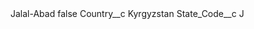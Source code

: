 <?xml version="1.0" encoding="UTF-8"?>
<CustomMetadata xmlns="http://soap.sforce.com/2006/04/metadata" xmlns:xsi="http://www.w3.org/2001/XMLSchema-instance" xmlns:xsd="http://www.w3.org/2001/XMLSchema">
    <label>Jalal-Abad</label>
    <protected>false</protected>
    <values>
        <field>Country__c</field>
        <value xsi:type="xsd:string">Kyrgyzstan</value>
    </values>
    <values>
        <field>State_Code__c</field>
        <value xsi:type="xsd:string">J</value>
    </values>
</CustomMetadata>
